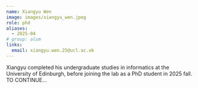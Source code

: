 ```yaml
---
name: Xiangyu Wen
image: images/xiangyu_wen.jpeg
role: phd
aliases:
  - 2025-04
# group: alum
links:
  email: xiangyu.wen.25@ucl.ac.uk
---
```


Xiangyu completed his undergraduate studies in informatics at the University of Edinburgh, before joining the lab as a PhD student in 2025 fall. TO CONTINUE...
